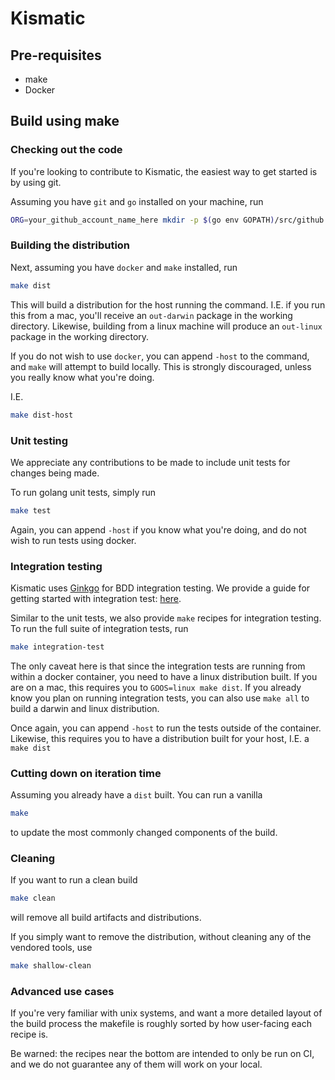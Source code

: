 # Kismatic

## Pre-requisites
- make
- Docker

## Build using make

### Checking out the code

If you're looking to contribute to Kismatic, the easiest way to get started is by using git.

Assuming you have `git` and `go` installed on your machine, run

```bash
ORG=your_github_account_name_here mkdir -p $(go env GOPATH)/src/github.com/$ORG && cd $(go env GOPATH)/src/github.com/$ORG && git clone https://github.com/$ORG/kismatic.git
```

### Building the distribution

Next, assuming you have `docker` and `make` installed, run

```bash
make dist
```

This will build a distribution for the host running the command. I.E. if you run this from a mac, you'll receive an `out-darwin` package in the working directory. Likewise, building from a linux machine will produce an `out-linux` package in the working directory.

If you do not wish to use `docker`, you can append `-host` to the command, and `make` will attempt to build locally. This is strongly discouraged, unless you really know what you're doing.

I.E. 

```bash
make dist-host
```

### Unit testing

We appreciate any contributions to be made to include unit tests for changes being made.

To run golang unit tests, simply run

```bash
make test
```

Again, you can append `-host` if you know what you're doing, and do not wish to run tests using docker.

### Integration testing

Kismatic uses [Ginkgo](https://github.com/onsi/ginkgo) for BDD integration testing.
We provide a guide for getting started with integration test: [here](docs/development/INTEGRATION_TESTING.md).

Similar to the unit tests, we also provide `make` recipes for integration testing.
To run the full suite of integration tests, run

```bash
make integration-test
```

The only caveat here is that since the integration tests are running from within a docker container, you need to have a linux distribution built.
If you are on a mac, this requires you to `GOOS=linux make dist`. If you already know you plan on running integration tests, you can also use `make all` to build a darwin and linux distribution.

Once again, you can append `-host` to run the tests outside of the container. Likewise, this requires you to have a distribution built for your host, I.E. a `make dist`

### Cutting down on iteration time

Assuming you already have a `dist` built. You can run a vanilla

```bash
make
```

to update the most commonly changed components of the build.

### Cleaning

If you want to run a clean build

```bash
make clean
```

will remove all build artifacts and distributions.

If you simply want to remove the distribution, without cleaning any of the vendored tools, use

```bash
make shallow-clean
```

### Advanced use cases

If you're very familiar with unix systems, and want a more detailed layout of the build process the makefile is roughly sorted by how user-facing each recipe is.

Be warned: the recipes near the bottom are intended to only be run on CI, and we do not guarantee any of them will work on your local.